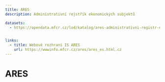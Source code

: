 ```yaml
---
title: ARES
description: Administrativní rejstřík ekonomických subjektů

datasets:
  - https://opendata.mfcr.cz/lod/katalog/ares-administrativni-registr-ekonomickych-subjektu


links:
  - title: Webové rozhraní IS ARES
    url: https://wwwinfo.mfcr.cz/ares/ares_es.html.cz
---
```


# ARES